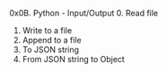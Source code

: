 0x0B. Python - Input/Output
0. Read file
1. Write to a file
2. Append to a file
3. To JSON string
4. From JSON string to Object

